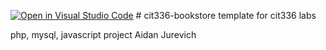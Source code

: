 [![Open in Visual Studio Code](https://classroom.github.com/assets/open-in-vscode-718a45dd9cf7e7f842a935f5ebbe5719a5e09af4491e668f4dbf3b35d5cca122.svg)](https://classroom.github.com/online_ide?assignment_repo_id=13535100&assignment_repo_type=AssignmentRepo)
﻿# cit336-bookstore
template for cit336 labs

php, mysql, javascript project
Aidan Jurevich